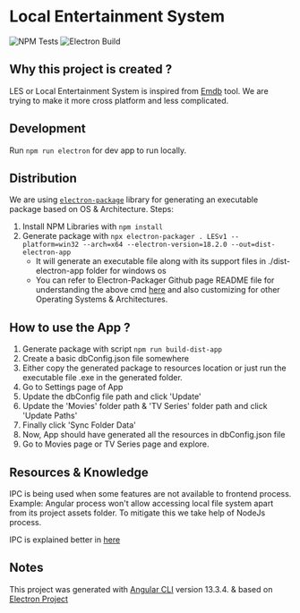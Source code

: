 # Local Entertainment System
![NPM Tests](https://github.com/vsaiprakash/local-entertainment-system/actions/workflows/npm-tests-workflow.yml/badge.svg)
![Electron Build](https://github.com/vsaiprakash/local-entertainment-system/actions/workflows/electron-build-workflow.yml/badge.svg)

## Why this project is created ?

LES or Local Entertainment System is inspired from [Emdb](https://www.emdb.eu/) tool. We are trying to make it more cross platform and less complicated.

## Development

Run `npm run electron` for dev app to run locally.

## Distribution

We are using [`electron-package`](https://github.com/electron/electron-packager) library for generating an executable package based on OS & Architecture.
Steps:
1. Install NPM Libraries with `npm install`
2. Generate package with `npx electron-packager . LESv1 --platform=win32 --arch=x64 --electron-version=18.2.0 --out=dist-electron-app`
    - It will generate an executable file along with its support files in ./dist-electron-app folder for windows os
    - You can refer to Electron-Packager Github page README file for understanding the above cmd [here](https://github.com/electron/electron-packager) and also customizing for other Operating Systems & Architectures.

## How to use the App ?

1. Generate package with script `npm run build-dist-app`
2. Create a basic dbConfig.json file somewhere
3. Either copy the generated package to resources location or just run the executable file .exe in the generated folder.
4. Go to Settings page of App
5. Update the dbConfig file path and click 'Update'
6. Update the 'Movies' folder path & 'TV Series' folder path and click 'Update Paths'
7. Finally click 'Sync Folder Data'
8. Now, App should have generated all the resources in dbConfig.json file
9. Go to Movies page or TV Series page and explore.

## Resources & Knowledge

IPC is being used when some features are not available to frontend process. Example: Angular process won't allow accessing local file system apart from its project assets folder. To mitigate this we take help of NodeJs process.

IPC is explained better in [here](https://github.com/marcialwushu/angular-electron/wiki/Using-IPC-in-Angular#a-simple-workaround)

## Notes

This project was generated with [Angular CLI](https://github.com/angular/angular-cli) version 13.3.4. & based on [Electron Project](https://github.com/custom-templates/angular-electron-project-v2)
